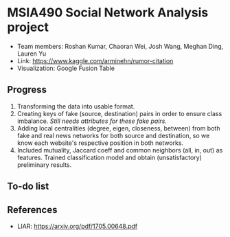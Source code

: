 # MSIA490 Social Network Analysis project
- Team members: Roshan Kumar, Chaoran Wei, Josh Wang, Meghan Ding, Lauren Yu
- Link: https://www.kaggle.com/arminehn/rumor-citation
- Visualization: Google Fusion Table


## Progress
1. Transforming the data into usable format.
2. Creating keys of fake (source, destination) pairs in order to ensure class imbalance.
  *Still needs attributes for these fake pairs.*
3. Adding local centralities (degree, eigen, closeness, between) from both fake and real news networks for both source and destination, so we know each website's respective position in both networks.
4. Included mutuality, Jaccard coeff and common neighbors (all, in, out) as features. Trained classification model and obtain (unsatisfactory) preliminary results.

## To-do list


## References
- LIAR: https://arxiv.org/pdf/1705.00648.pdf
